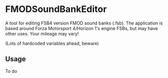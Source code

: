 # FMODSoundBankEditor
A tool for editing FSB4 version FMOD sound banks (.fsb). The application is based around Forza Motorsport 4/Horizon 1's engine FSBs, but may have other uses. Your mileage may vary!

(Lots of hardcoded variables ahead, beware)

## Usage
To do
